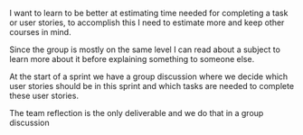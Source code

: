 I want to learn to be better at estimating time needed for completing a task or user stories, to accomplish this I need to estimate more and keep other courses in mind.

Since the group is mostly on the same level I can read about a subject to learn more about it before explaining something to someone else.

At the start of a sprint we have a group discussion where we decide which user stories should be in this sprint and which tasks are needed to complete these user stories.

The team reflection is the only deliverable and we do that in a group discussion

